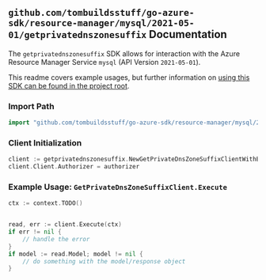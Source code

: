 
## `github.com/tombuildsstuff/go-azure-sdk/resource-manager/mysql/2021-05-01/getprivatednszonesuffix` Documentation

The `getprivatednszonesuffix` SDK allows for interaction with the Azure Resource Manager Service `mysql` (API Version `2021-05-01`).

This readme covers example usages, but further information on [using this SDK can be found in the project root](https://github.com/tombuildsstuff/go-azure-sdk/tree/main/docs).

### Import Path

```go
import "github.com/tombuildsstuff/go-azure-sdk/resource-manager/mysql/2021-05-01/getprivatednszonesuffix"
```


### Client Initialization

```go
client := getprivatednszonesuffix.NewGetPrivateDnsZoneSuffixClientWithBaseURI("https://management.azure.com")
client.Client.Authorizer = authorizer
```


### Example Usage: `GetPrivateDnsZoneSuffixClient.Execute`

```go
ctx := context.TODO()


read, err := client.Execute(ctx)
if err != nil {
	// handle the error
}
if model := read.Model; model != nil {
	// do something with the model/response object
}
```
